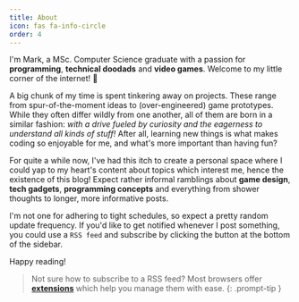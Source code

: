 ```yaml
---
title: About
icon: fas fa-info-circle
order: 4
---
```


I'm Mark, a MSc. Computer Science graduate with a passion for **programming**, **technical doodads** and **video games**. Welcome to my little corner of the internet! 🐊

A big chunk of my time is spent tinkering away on projects. These range from spur-of-the-moment ideas to (over-engineered) game prototypes. While they often differ wildly from one another, all of them are born in a similar fashion: *with a drive fueled by curiosity and the eagerness to understand all kinds of stuff!* After all, learning new things is what makes coding so enjoyable for me, and what's more important than having fun?

For quite a while now, I've had this itch to create a personal space where I could yap to my heart's content about topics which interest me, hence the existence of this blog! Expect rather informal ramblings about **game design**, **tech gadgets**, **programming concepts** and everything from shower thoughts to longer, more informative posts.

I'm not one for adhering to tight schedules, so expect a pretty random update frequency. If you'd like to get notified whenever I post something, you could use a `RSS feed` and subscribe by clicking the button at the bottom of the sidebar.

Happy reading!

> Not sure how to subscribe to a RSS feed? Most browsers offer [**extensions**](https://www.google.com/search?q=rss+browser+extension) which help you manage them with ease.
{: .prompt-tip }